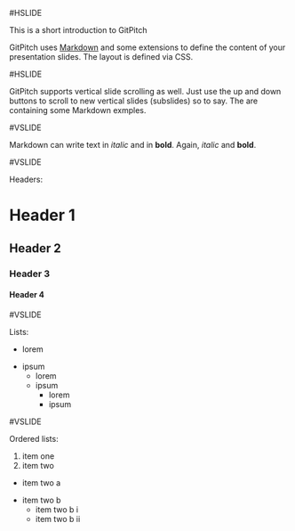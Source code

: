 #HSLIDE

This is a short introduction to GitPitch

GitPitch uses [Markdown](https://guides.github.com/features/mastering-markdown/) and some extensions to define the content of your presentation slides. The layout is defined via CSS.

#HSLIDE

GitPitch supports vertical slide scrolling as well. Just use the up and down buttons to scroll to new vertical slides (subslides) so to say. The are containing some Markdown exmples.

#VSLIDE

Markdown can write text in *italic* and in **bold**. Again, _italic_ and __bold__.

#VSLIDE

Headers:

# Header 1
## Header 2 
### Header 3
#### Header 4

#VSLIDE

Lists:

- lorem
* ipsum
  - lorem
  * ipsum
    - lorem
    * ipsum
    
#VSLIDE

Ordered lists:

1. item one
2. item two
  - item two a
  * item two b
    - item two b i
    * item two b ii
